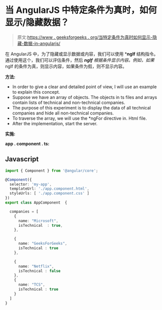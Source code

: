 # 当 AngularJS 中特定条件为真时，如何显示/隐藏数据？

> 原文:[https://www . geeksforgeeks . org/当特定条件为真时如何显示-隐藏-数据-in-angularjs/](https://www.geeksforgeeks.org/how-to-show-hide-data-when-the-particular-condition-is-true-in-angularjs/)

在 AngularJS 中，为了隐藏或显示数据或内容，我们可以使用 ***ngIf** 结构指令。通过使用这个，我们可以评估条件，然后 ***ngIf** 根据条件显示内容。例如，如果*ngIf 的条件为真，则显示内容，如果条件为假，则不显示内容。

**方法:**

*   In order to give a clear and detailed point of view, I will use an example to explain this concept.
*   Suppose we have an array of objects. The objects in ts files and arrays contain lists of technical and non-technical companies.
*   The purpose of this experiment is to display the data of all technical companies and hide all non-technical companies.
*   To traverse the array, we will use the *ngFor directive in. Html file.
*   After the implementation, start the server.

**实施:**

**app . component . ts:**

## Javascript

```ts
import { Component } from '@angular/core';

@Component({
  selector: 'my-app',
  templateUrl: './app.component.html',
  styleUrls: [ './app.component.css' ]
})
export class AppComponent  {

  companies = [
    {
      name: "Microsoft",
      isTechnical  : true,
    },

    {
      name: "GeeksForGeeks",
      isTechnical : true
    },

    {
      name: "Netflix",
      isTechnical : false
    },
    {
      name: "TCS",
      isTechnical : true
    }
  ]
}
```